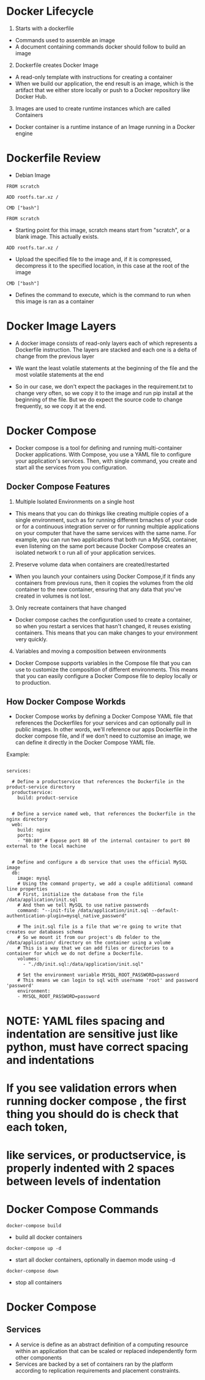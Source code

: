 # Docker Lifecycle

1. Starts with a dockerfile

- Commands used to assemble an image
- A document containing commands docker should follow to build an image

2. Dockerfile creates Docker Image

- A read-only template with instructions for creating a container
- When we build our application, the end result is an image, which is the artifact that we either store locally or push to a Docker repository like Docker Hub.

3. Images are used to create runtime instances which are called Containers

- Docker container is a runtime instance of an Image running in a Docker engine

# Dockerfile Review

- Debian Image

```
FROM scratch

ADD rootfs.tar.xz /

CMD ["bash"]
```

`FROM scratch`

- Starting point for this image, scratch means start from "scratch", or a blank image.
  This actually exists.

`ADD rootfs.tar.xz /`

- Upload the specified file to the image and, if it is compressed, decompress it to the specified location, in this case at the root of the image

`CMD ["bash"]`

- Defines the command to execute, which is the command to run when this image is ran as a container

# Docker Image Layers

- A docker image consists of read-only layers each of which represents a Dockerfile instruction. The layers are stacked and each one is a delta of change from the previous layer

- We want the least volatile statements at the beginning of the file and the most volatile statements at the end

- So in our case, we don't expect the packages in the requirement.txt to change very often, so we copy it to the image and run pip install at the beginning of the file.
  But we do expect the source code to change frequently, so we copy it at the end.

# Docker Compose

- Docker compose is a tool for defining and running multi-container Docker applications.
  With Compose, you use a YAML file to configure your application's services. Then, with single command,
  you create and start all the services from you configuration.

## Docker Compose Features

1. Multiple Isolated Environments on a single host

- This means that you can do thinkgs like creating multiple copies of a single environment,
  such as for running different brnaches of your code or for a continuous integration server
  or for running multiple applications on your computer that have the same services with the same name.
  For example, you can run two applications that both run a MySQL container, even listening on the same port
  because Docker Compose creates an isolated network t o run all of your application services.

2. Preserve volume data when containers are created/restarted

- When you launch your containers using Docker Compose,if it finds any containers from previous runs,
  then it copies the volumes from the old container to the new container, ensuring that any data that you've created in volumes is not lost.

3. Only recreate containers that have changed

- Docker compose caches the configuration used to create a container,
  so when you restart a services that hasn't changed, it reuses existing containers.
  This means that you can make changes to your environment very quickly.

4. Variables and moving a composition between environments

- Docker Compose supports variables in the Compose file that you can use to customize the composition of different environments.
  This means that you can easily configure a Docker Compose file to deploy locally or to production.

## How Docker Compose Workds

- Docker Compose works by defining a Docker Compose YAML file that references the Dockerfiles for your services and can
  optionally pull in public images. In other words, we'll reference our apps Dockerfile in the docker compose file, and if we don't need to cuztomise an image, we can define it directly in the Docker Compose YAML file.

Example:

```

services:

  # Define a productservice that references the Dockerfile in the product-service directory
  productservice:
    build: product-service


  # Define a service named web, that references the Dockerfile in the nginx directory
  web:
    build: nginx
    ports:
    - "80:80" # Expose port 80 of the internal container to port 80 external to the local machine


  # Define and configure a db service that uses the official MySQL image
  db:
    image: mysql
    # Using the command property, we add a couple additional command line properties
    # First, initialize the database from the file /data/application/init.sql
    # And then we tell MySQL to use native passwords
    command: "--init-file /data/application/init.sql --default-authentication-plugin=mysql_native_password"

    # The init.sql file is a file that we're going to write that creates our databases schema
    # So we mount it from our project's db folder to the /data/application/ directory on the container using a volume
    # This is a way that we can add files or directories to a container for which we do not define a Dockerfile.
    volumes:
      - "./db/init.sql:/data/application/init.sql"

    # Set the environment variable MYSQL_ROOT_PASSWORD=password
    # This means we can login to sql with username 'root' and password 'password'
    environment:
    - MYSQL_ROOT_PASSWORD=password

```

# NOTE: YAML files spacing and indentation are sensitive just like python, must have correct spacing and indentations

# If you see validation errors when running docker compose , the first thing you should do is check that each token,

# like services, or productservice, is properly indented with 2 spaces between levels of indentation

# Docker Compose Commands

`docker-compose build`

- build all docker containers

`docker-compose up -d`

- start all docker containers, optionally in daemon mode using -d

`docker-compose down`

- stop all containers

# Docker Compose

## Services

- A service is define as an abstract definition of a computing resource within an application that can be scaled or replaced independently form other components
- Services are backed by a set of containers ran by the platform according to replication requirements and placement constraints.
